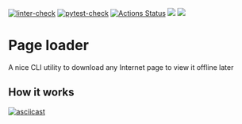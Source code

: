 
[![linter-check](https://github.com/Polyrom/python-project-lvl3/actions/workflows/linter-check.yml/badge.svg)](https://github.com/Polyrom/python-project-lvl3/actions/workflows/linter-check.yml) [![pytest-check](https://github.com/Polyrom/python-project-lvl3/actions/workflows/pytest-check.yml/badge.svg)](https://github.com/Polyrom/python-project-lvl3/actions/workflows/pytest-check.yml) [![Actions Status](https://github.com/Polyrom/python-project-lvl3/workflows/hexlet-check/badge.svg)](https://github.com/Polyrom/python-project-lvl3/actions) <a href="https://codeclimate.com/github/Polyrom/python-project-lvl3/maintainability"><img src="https://api.codeclimate.com/v1/badges/f483fc3569edc6fd01b2/maintainability" /></a> <a href="https://codeclimate.com/github/Polyrom/python-project-lvl3/test_coverage"><img src="https://api.codeclimate.com/v1/badges/f483fc3569edc6fd01b2/test_coverage" /></a>
# Page loader
A nice CLI utility to download any Internet page to view it offline later
## How it works
<script id="asciicast-tODi5lrosB5fcP7X73ylZZ4gd" src="https://asciinema.org/a/tODi5lrosB5fcP7X73ylZZ4gd.js" async></script>
[![asciicast](https://asciinema.org/a/tODi5lrosB5fcP7X73ylZZ4gd.svg)](https://asciinema.org/a/tODi5lrosB5fcP7X73ylZZ4gd)